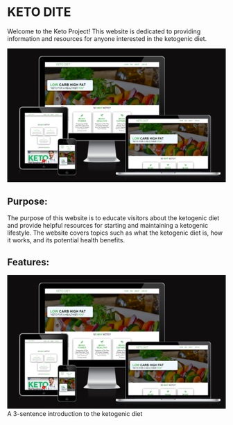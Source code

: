 # KETO DITE
Welcome to the Keto Project! This website is dedicated to providing information and resources for anyone interested in the ketogenic diet.

![App Screenshot](./asstes/image/Namnlos.png)
## Purpose:
The purpose of this website is to educate visitors about the ketogenic diet and provide helpful resources for starting and maintaining a ketogenic lifestyle. The website covers topics such as what the ketogenic diet is, how it works, and its potential health benefits.
## Features:
![App Screenshot](./asstes/image/Namnlos.png)
A 3-sentence introduction to the ketogenic diet
